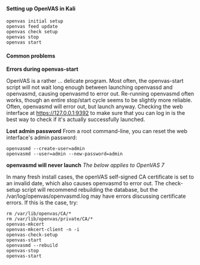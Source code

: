 
#### Setting up OpenVAS in Kali

```
openvas initial setup
openvas feed update
openvas check setup
openvas stop
openvas start
```


#### Common problems

**Errors during openvas-start**

OpenVAS is a rather ... delicate program. Most often, the openvas-start script will not wait long enough between launching openvassd and openvasmd, causing openvasmd to error out. Re-running openvasmd often works, though an entire stop/start cycle seems to be slightly more reliable.  Often, openvasmd will error out, but launch anyway.  Checking the web interface at https://127.0.0.1:9392 to make sure that you can log in is the best way to check if it's actually successfully launched.

**Lost admin password**
From a root command-line, you can reset the web interface's admin password:

```
openvasmd --create-user=admin 
openvasmd --user=admin --new-password=admin
```

**openvasmd will never launch**
*The below applies to OpenVAS 7*

In many fresh install cases, the openVAS self-signed CA certificate is set to an invalid date, which also causes openvasmd to error out. The check-setup script will recommend rebuilding the database, but the /var/log/openvas/openvasmd.log may have errors discussing certificate errors.  If this is the case, try:

```
rm /var/lib/openvas/CA/*
rm /var/lib/openvas/private/CA/*
openvas-mkcert
openvas-mkcert-client -n -i
openvas-check-setup 
openvas-start
openvasmd --rebuild
openvas-stop
openvas-start
```
